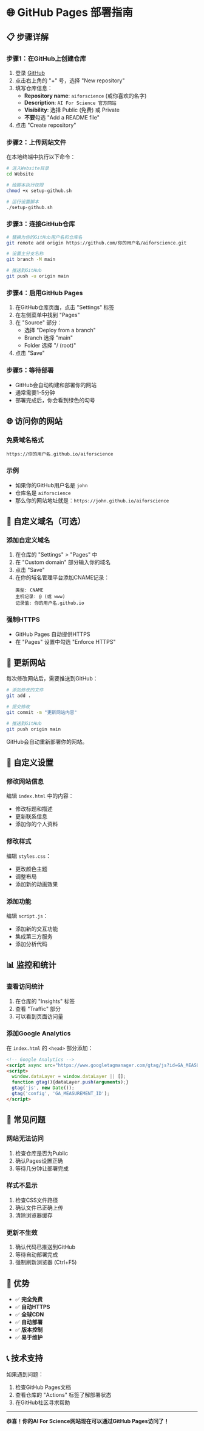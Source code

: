 # 🌐 GitHub Pages 部署指南

## 📋 步骤详解

### 步骤1：在GitHub上创建仓库

1. 登录 [GitHub](https://github.com)
2. 点击右上角的 "+" 号，选择 "New repository"
3. 填写仓库信息：
   - **Repository name**: `aiforscience` (或你喜欢的名字)
   - **Description**: `AI For Science 官方网站`
   - **Visibility**: 选择 Public (免费) 或 Private
   - **不要**勾选 "Add a README file"
4. 点击 "Create repository"

### 步骤2：上传网站文件

在本地终端中执行以下命令：

```bash
# 进入Website目录
cd Website

# 给脚本执行权限
chmod +x setup-github.sh

# 运行设置脚本
./setup-github.sh
```

### 步骤3：连接GitHub仓库

```bash
# 替换为你的GitHub用户名和仓库名
git remote add origin https://github.com/你的用户名/aiforscience.git

# 设置主分支名称
git branch -M main

# 推送到GitHub
git push -u origin main
```

### 步骤4：启用GitHub Pages

1. 在GitHub仓库页面，点击 "Settings" 标签
2. 在左侧菜单中找到 "Pages"
3. 在 "Source" 部分：
   - 选择 "Deploy from a branch"
   - Branch 选择 "main"
   - Folder 选择 "/ (root)"
4. 点击 "Save"

### 步骤5：等待部署

- GitHub会自动构建和部署你的网站
- 通常需要1-5分钟
- 部署完成后，你会看到绿色的勾号

## 🌐 访问你的网站

### 免费域名格式
```
https://你的用户名.github.io/aiforscience
```

### 示例
- 如果你的GitHub用户名是 `john`
- 仓库名是 `aiforscience`
- 那么你的网站地址就是：`https://john.github.io/aiforscience`

## 🔧 自定义域名（可选）

### 添加自定义域名
1. 在仓库的 "Settings" > "Pages" 中
2. 在 "Custom domain" 部分输入你的域名
3. 点击 "Save"
4. 在你的域名管理平台添加CNAME记录：
   ```
   类型: CNAME
   主机记录: @ (或 www)
   记录值: 你的用户名.github.io
   ```

### 强制HTTPS
- GitHub Pages 自动提供HTTPS
- 在 "Pages" 设置中勾选 "Enforce HTTPS"

## 📝 更新网站

每次修改网站后，需要推送到GitHub：

```bash
# 添加修改的文件
git add .

# 提交修改
git commit -m "更新网站内容"

# 推送到GitHub
git push origin main
```

GitHub会自动重新部署你的网站。

## 🎨 自定义设置

### 修改网站信息
编辑 `index.html` 中的内容：
- 修改标题和描述
- 更新联系信息
- 添加你的个人资料

### 修改样式
编辑 `styles.css`：
- 更改颜色主题
- 调整布局
- 添加新的动画效果

### 添加功能
编辑 `script.js`：
- 添加新的交互功能
- 集成第三方服务
- 添加分析代码

## 📊 监控和统计

### 查看访问统计
1. 在仓库的 "Insights" 标签
2. 查看 "Traffic" 部分
3. 可以看到页面访问量

### 添加Google Analytics
在 `index.html` 的 `<head>` 部分添加：

```html
<!-- Google Analytics -->
<script async src="https://www.googletagmanager.com/gtag/js?id=GA_MEASUREMENT_ID"></script>
<script>
  window.dataLayer = window.dataLayer || [];
  function gtag(){dataLayer.push(arguments);}
  gtag('js', new Date());
  gtag('config', 'GA_MEASUREMENT_ID');
</script>
```

## 🚨 常见问题

### 网站无法访问
1. 检查仓库是否为Public
2. 确认Pages设置正确
3. 等待几分钟让部署完成

### 样式不显示
1. 检查CSS文件路径
2. 确认文件已正确上传
3. 清除浏览器缓存

### 更新不生效
1. 确认代码已推送到GitHub
2. 等待自动部署完成
3. 强制刷新浏览器 (Ctrl+F5)

## 🎯 优势

- ✅ **完全免费**
- ✅ **自动HTTPS**
- ✅ **全球CDN**
- ✅ **自动部署**
- ✅ **版本控制**
- ✅ **易于维护**

## 📞 技术支持

如果遇到问题：
1. 检查GitHub Pages文档
2. 查看仓库的 "Actions" 标签了解部署状态
3. 在GitHub社区寻求帮助

---

**恭喜！你的AI For Science网站现在可以通过GitHub Pages访问了！** 
